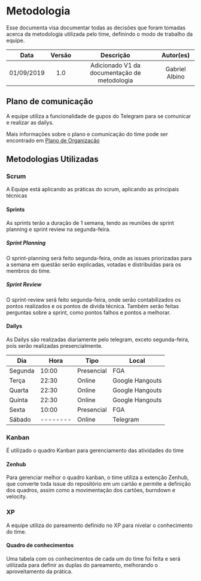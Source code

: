 # Metodologia

Esse documenta visa documentar todas as decisões que foram tomadas acerca da metodologia utilizada pelo time, definindo o modo de trabalho da equipe.

|    Data    | Versão |                Descrição                 |   Autor(es)   |
| :--------: | :----: | :--------------------------------------: | :-----------: |
| 01/09/2019 |  1.0   | Adicionado V1 da documentação de metodologia |  Gabriel Albino  |

## Plano de comunicação
A equipe utiliza a funcionalidade de gupos do Telegram para se comunicar e realizar as dailys.

Mais informações sobre o plano e comunicação do time pode ser encontrado em [Plano de Organização](Organizacao.md)

## Metodologias Utilizadas

### **Scrum**
A Equipe está aplicando as práticas do scrum, aplicando as principais técnicas

#### Sprints
As sprints terão a duração de 1 semana, tendo as reuniões de sprint planning e sprint review na segunda-feira.

##### Sprint Planning
O sprint-planning será feito segunda-feira, onde as issues priorizadas para a semana em questão serão explicadas, votadas e distribuídas para os membros do time.

##### Sprint Review
O sprint-review será feito segunda-feira, onde serão contabilizados os pontos realizados e os pontos de divida técnica. Também serão feitas perguntas sobre a sprint, como pontos falhos e pontos a melhorar.

#### Dailys
As Dailys são realizadas diariamente pelo telegram, exceto segunda-feira, pois serão realizadas presencialmente.

| Dia  | Hora | Tipo | Local |
| -------------| -------------| -------------|  -------------|
|Segunda|10:00|Presencial| FGA
|Terça|22:30|Online| Google Hangouts
|Quarta|22:30|Online| Google Hangouts
|Quinta|22:30|Online| Google Hangouts
|Sexta|10:00|Presencial| FGA
|Sábado|--------|Online| Telegram

### **Kanban**
É utilizado o quadro Kanban para gerenciamento das atividades do time
#### Zenhub
Para gerenciar melhor o quadro kanban, o time utiliza a extenção Zenhub, que converte toda issue do repositório em um cartão e permite a definição dos quadros, assim como a movimentação dos cartões, burndown e velocity.


### **XP**

A equipe utiliza do pareamento definido no XP para nivelar o conhecimento do time.
#### Quadro de conhecimentos
Uma tabela com os conhecimentos de cada um do time foi feita e será utilizada para definir as duplas do pareamento, melhorando o aproveitamento da prática.